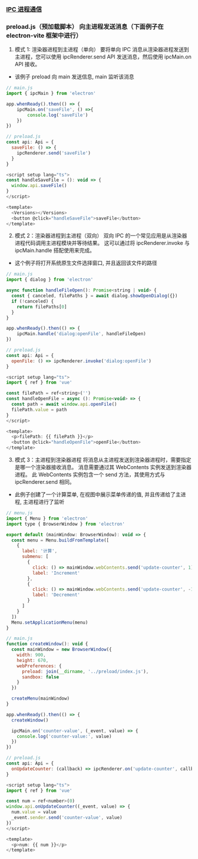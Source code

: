 ### [IPC 进程通信](https://www.electronjs.org/zh/docs/latest/tutorial/ipc)

### preload.js（预加载脚本） 向主进程发送消息（下面例子在 electron-vite 框架中进行）

1. 模式 1: 渲染器进程到主进程（单向）
要将单向 IPC 消息从渲染器进程发送到主进程，您可以使用 ipcRenderer.send API 发送消息，然后使用 ipcMain.on API 接收。

* 该例子 preload 向 main 发送信息, main 监听该消息
```javascript
// main.js
import { ipcMain } from 'electron'

app.whenReady().then(() => {
    ipcMain.on('saveFile', () =>{
        console.log('saveFile')
    })
})
```

```javascript
// preload.js
const api: Api = {
  saveFile: () => {
    ipcRenderer.send('saveFile')
  }
}
```

```javascript
<script setup lang="ts">
const handleSaveFile = (): void => {
  window.api.saveFile()
}
</script>

<template>
  <Versions></Versions>
  <button @click="handleSaveFile">saveFile</button>
</template>
```

2. 模式 2：渲染器进程到主进程（双向）
双向 IPC 的一个常见应用是从渲染器进程代码调用主进程模块并等待结果。 这可以通过将 ipcRenderer.invoke 与 ipcMain.handle 搭配使用来完成。

* 这个例子将打开系统原生文件选择窗口, 并且返回该文件的路径
```javascript
// main.js
import { dialog } from 'electron'

async function handleFileOpen(): Promise<string | void> {
  const { canceled, filePaths } = await dialog.showOpenDialog({})
  if (!canceled) {
    return filePaths[0]
  }
}

app.whenReady().then(() => {
    ipcMain.handle('dialog:openFile', handleFileOpen)
})
```

```javascript
// preload.js
const api: Api = {
  openFile: () => ipcRenderer.invoke('dialog:openFile')
}
```

```javascript
<script setup lang="ts">
import { ref } from 'vue'

const filePath = ref<string>('')
const handleOpenFile = async (): Promise<void> => {
  const path = await window.api.openFile()
  filePath.value = path
}
</script>

<template>
  <p>filePath: {{ filePath }}</p>
  <button @click="handleOpenFile">openFile</button>
</template>
```

3. 模式 3：主进程到渲染器进程
将消息从主进程发送到渲染器进程时，需要指定是哪一个渲染器接收消息。 消息需要通过其 WebContents 实例发送到渲染器进程。 此 WebContents 实例包含一个 send 方法，其使用方式与 ipcRenderer.send 相同。

* 此例子创建了一个计算菜单, 在视图中展示菜单传递的值, 并且传递给了主进程, 主进程进行了监听

```javascript
// menu.js
import { Menu } from 'electron'
import type { BrowserWindow } from 'electron'

export default (mainWindow: BrowserWindow): void => {
  const menu = Menu.buildFromTemplate([
    {
      label: '计算',
      submenu: [
        {
          click: () => mainWindow.webContents.send('update-counter', 1),
          label: 'Increment'
        },
        {
          click: () => mainWindow.webContents.send('update-counter', -1),
          label: 'Decrement'
        }
      ]
    }
  ])
  Menu.setApplicationMenu(menu)
}
```

```javascript
// main.js
function createWindow(): void { 
  const mainWindow = new BrowserWindow({
    width: 900,
    height: 670,
    webPreferences: {
      preload: join(__dirname, '../preload/index.js'),
      sandbox: false
    }
  })

  createMenu(mainWindow)
}

app.whenReady().then(() => {
  createWindow()

  ipcMain.on('counter-value', (_event, value) => {
    console.log('counter-value:', value)
  })
})
```

```javascript
// preload.js
const api: Api = {
  onUpdateCounter: (callback) => ipcRenderer.on('update-counter', callback)
}
```

```javascript
<script setup lang="ts">
import { ref } from 'vue'

const num = ref<number>(0)
window.api.onUpdateCounter((_event, value) => {
  num.value = value
  _event.sender.send('counter-value', value)
})
</script>

<template>
  <p>num: {{ num }}</p>
</template>
```